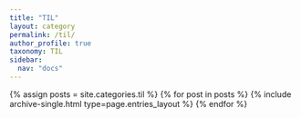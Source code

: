 ```yaml
---
title: "TIL"
layout: category
permalink: /til/
author_profile: true
taxonomy: TIL
sidebar:
  nav: "docs"
---
```


{% assign posts = site.categories.til %}
{% for post in posts %} {% include archive-single.html type=page.entries_layout %} {% endfor %}